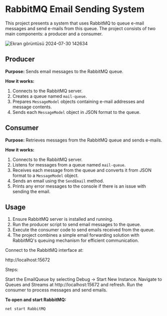 # RabbitMQ Email Sending System

This project presents a system that uses RabbitMQ to queue e-mail messages and send e-mails from this queue. The project consists of two main components: a producer and a consumer.

![Ekran görüntüsü 2024-07-30 142634](https://github.com/user-attachments/assets/3c731b97-b62d-437e-8b20-4d32e64075d5)

## Producer

**Purpose:** Sends email messages to the RabbitMQ queue.

**How it works:**
1. Connects to the RabbitMQ server.
2. Creates a queue named `mail-queue`.
3. Prepares `MessageModel` objects containing e-mail addresses and message contents.
4. Sends each `MessageModel` object in JSON format to the queue.

## Consumer

**Purpose:** Retrieves messages from the RabbitMQ queue and sends e-mails.

**How it works:**
1. Connects to the RabbitMQ server.
2. Listens for messages from a queue named `mail-queue`.
3. Receives each message from the queue and converts it from JSON format to a `MessageModel` object.
4. Sends an email using the `SendEmail` method.
5. Prints any error messages to the console if there is an issue with sending the email.

## Usage

1. Ensure RabbitMQ server is installed and running.
2. Run the producer script to send email messages to the queue.
3. Execute the consumer code to send emails received from the queue.
4. The project combines a simple email forwarding solution with RabbitMQ's queuing mechanism for efficient communication.

Connect to the RabbitMQ interface at:

http://localhost:15672

Steps:

Start the EmailQueue by selecting Debug -> Start New Instance.
Navigate to Queues and Streams at http://localhost:15672 and refresh.
Run the consumer to process messages and send emails.

**To open and start RabbitMQ:**
```bash
net start RabbitMQ
